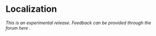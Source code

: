 # Localization

*This is an experimental release. Feedback can be provided through the forum here <URL>.*
